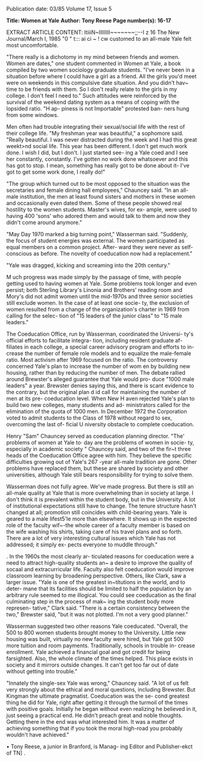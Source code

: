 Publication date: 03/85
Volume 17, Issue 5

**Title: Women at Yale**
**Author: Tony Reese**
**Page number(s): 16-17**

EXTRACT ARTICLE CONTENT:
ltiiiN~IIIIIIII~~~~~~~;;--I z 
16 The New Journal/March I, 1985 
"0 " 
t::: 
ai 
ci 
~ 
! 
cw customed to an all-male Yale felt most 
uncomfortable. 

"There really 
is 
a 
dichotomy in my mind between friends 
and women. Women are dates," one 
student commented in Women at Yale, a 
book compiled by two women sociology 
graduate students. "I've never been in a 
situation before where I could have a 
girl as a friend. All the girls you'd meet 
were on weekends in this compulsive 
date situation. And you didn't hav~ 
time to be friends with them. So I don't 
really relate to the girls in my college. I 
don't feel I need to." Such attitudes were 
reinforced by the survival of the 
weekend dating system as a means of 
coping with the lopsided ratio. "H ap-
piness is not Importable" protested ban-
ners hung from some windows. 

Men often had trouble integrating 
their sexual/social life with the rest of 
their college life. "My freshman year 
was beautiful," a sophomore said. 
"Really beautiful. I was never distracted 
during the week and I had this great 
weekt>nd social life. This year has been 
different. I don't get much work done. I 
wish I did, but I don't. I just started see-
ing a Yale coed and I see her constantly, 
constantly. I've gotten no work done 
whatsoever and this has got to stop. I 
mean, something has really got to be 
done about it- I've got to get some 
work done, I really do!" 

"The group which turned out to be 
most opposed to the situation was the 
secretaries and female dining hall 
employees," Chauncey said. "In an all-
male institution, the men at least found 
sisters and mothers in these women and 
occasionally even dated them. Some of 
these people showed real hostility to the 
women students. Master's wives, for ex-
ample, were used to having 400 'sons' 
who adored them and would talk to 
them and now they didn't come around 
anymore." 

"May Day 1970 marked a big turning 
point," Wasserman said. "Suddenly, the 
focus of student energies was external. 
The women participated as equal 
members on a common project. After-
ward they were never as self-conscious 
as before. The novelty of coeducation 
now had a replacement." 

"Yale was dragged, 
kicking and screaming 
into the 20th century." 

M uch progress was made simply by 
the passage of time, with people getting 
used to having women at Yale. Some 
problems took longer and even persist; 
both Sterling Library's Linonia and 
Brothers' reading room and Mory's did 
not admit women until the mid-1970s 
and three senior societies still exclude 
women. In the case of at least one socie-
ty, the exclusion of women resulted 
from a change of the organization's 
charter in 1969 from calling for the selec-
tion of "15 leaders of the junior class" to 
"15 male leaders." 

The Coeducation Office, run by 
Wasserman, coordinated the Universi-
ty's official efforts to facilitate integra-
tion, including resident graduate af-
filiates in each college, a special career 
advisory program and efforts to in-
crease the number of female role models 
and to equalize the male-female ratio. 
Most activism after 1969 focused on 
the ratio. The controversy concerned 
Yale's plan to increase the number of 
wom en by building new housing, rather 
than by reducing the number of men. 
The debate rallied around Brewster's 
alleged guarantee that Yale would pro-
duce "1000 male leaders" a year. 
Brewster denies saying this, and there is 
scant evidence to the contrary, but the 
original plan d id call for maintaining 
the 
number 
of men 
at its 
pre-
coeducation level. When New H aven 
rejected Yale's plan to build two new 
colleges, 
many students and 
ad-
ministrators called for the elimination of 
the quota of 1000 men. In December 
1972 the Corporation voted to admit 
students to the Class of 1978 without 
regard to sex, overcoming the last of-
ficial U niversity obstacle to complete 
coeducation. 


Henry "Sam" Chauncey served as 
coeducation planning director. 
"The' problems of women at Yale to· 
day are the problems of women in socie-
ty, especially in academic society " 
Chauncey said, and two of the fir~t 
three heads of the Coeducation Office 
agree with him. They believe the 
specific difficulties growing out of Yale's 
267 -year all-male tradition are gone. 
Other problems have replaced them, 
but these are shared by society and 
other universities, although Yale still 
bears responsibility for trying to solve 
them. 

Wasserman does not fully agree. 
We've made progress. But there is still 
an all-male quality at Yale that is more 
overwhelming than in society at large. I 
don't think it is prevalent within the 
student body, but in the University. A 
lot of institutional expectations still have 
to change. The tenure structure hasn't 
changed at all; promotion still coincides 
with child-bearing years. Yale is geared 
to a male lifest5'le more than elsewhere. 
It shows up in the expected role of the 
faculty 
wif~-the whole career of a 
faculty member is based on the wife 
washing his shirts, taking care of his 
travel plans and so forth. There are a lot 
of very interesting cultural issues which 
Yale has not addressed; it simply ex-
pects everyone to muddle through." 

. In the 1960s the most clearly ar-
ticulated reasons for coeducation were a 
need to attract high-quality students 
an~ a desire to improve the quality of 
socaal and extracurricular life. Faculty 
also felt coeducation would improve 
classroom learning by broadening 
perspective. Others, like Clark, saw a 
larger issue. "Yale is one of the greatest 
in~titutions in the world, and to deter-
mane that its facilities should be limited 
to half the population by an arbitrary 
rule seemed to me illogical. You could 
see coeducation 
as the final 
culminating step in the process of mak~ 
ing the student body more represen-
tative," Clark said. "There is a certain 
consistency between the two," Brewster 
said, "but it was not plotted. I'm not a 
very good planner." 

Wasserman 
suggested two other 
reasons Yale coeducated. "Overall, the 
500 to 800 women students brought 
money to the University. Little new 
housing was built, virtually no new 
faculty were hired, but Yale got 500 
more tuition and room payments. 
Traditionally, schools in trouble in-
crease enrollment. Yale achieved a 
financial goal and got credit for being 
farsighted. Also, the whole climate of 
the times helped. This place exists in 
society and it mirrors outside changes. 
It can't get too far out of date without 
getting into trouble." 

"Innately the single-sex Yale was 
wrong," Chauncey said. "A lot of us felt 
very strongly about the ethical and 
moral questions, including Brewster. 
But Kingman 
the ultimate 
pragmatist. Coeducation was the se-
cond greatest thing he did for Yale, 
right after getting it through the turmoil 
of the times with positive goals. Initially 
he began without even realizing he 
believed in it, just seeing a practical 
end. He didn't preach great and noble 
thoughts. Getting there in the end was 
what interested him. It was a matter of 
achieving something that if you took the 
moral high-road you probably wouldn't 
have achieved." 

• 
Tony Reese, a junior in Branford, is Manag-
ing Editor and Publisher-ekct of TN] .